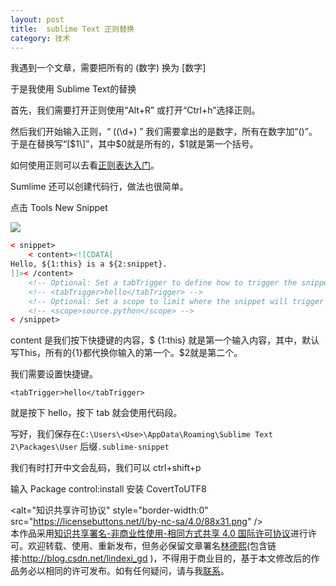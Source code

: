 ```yaml
---
layout: post
title:  sublime Text 正则替换 
category: 技术 
---
```


<!--more-->

<div id="toc"></div>

我遇到一个文章，需要把所有的 (数字)  换为 [数字]

于是我使用 Sublime Text的替换

首先，我们需要打开正则使用“Alt+R” 或打开“Ctrl+h”选择正则。

然后我们开始输入正则，“ \((\d+\) ” 我们需要拿出的是数字，所有在数字加“()”。于是在替换写“\[$1\]”，其中$0就是所有的，$1就是第一个括号。

如何使用正则可以去看[正则表达入门](http://lindexi.oschina.io/lindexi/post/正则表达式30分钟入门教程/)。

Sumlime 还可以创建代码行，做法也很简单。

点击 Tools   New Snippet 


![](http://7xqpl8.com1.z0.glb.clouddn.com/d021ae55-501f-4838-a9a0-f09ee95a83b82016121992723.jpg)


```xml
< snippet>
	< content><![CDATA[
Hello, ${1:this} is a ${2:snippet}.
]]>< /content>
	<!-- Optional: Set a tabTrigger to define how to trigger the snippet -->
	<!-- <tabTrigger>hello</tabTrigger> -->
	<!-- Optional: Set a scope to limit where the snippet will trigger -->
	<!-- <scope>source.python</scope> -->
< /snippet>

```

content 是我们按下快捷键的内容，\$ {1:this} 就是第一个输入内容，其中，默认写This，所有的{1}都代换你输入的第一个。\$2就是第二个。

我们需要设置快捷键。

`<tabTrigger>hello</tabTrigger>`

就是按下 hello，按下 tab 就会使用代码段。

写好，我们保存在`C:\Users\<Use>\AppData\Roaming\Sublime Text 2\Packages\User` 后缀`.sublime-snippet`


我们有时打开中文会乱码，我们可以 ctrl+shift+p

输入 Package  control:install 安装 CovertToUTF8


<alt="知识共享许可协议" style="border-width:0" src="https://licensebuttons.net/l/by-nc-sa/4.0/88x31.png" /></a><br />本作品采用<a rel="license" href="http://creativecommons.org/licenses/by-nc-sa/4.0/">知识共享署名-非商业性使用-相同方式共享 4.0 国际许可协议</a>进行许可。欢迎转载、使用、重新发布，但务必保留文章署名[林德熙](http://blog.csdn.net/lindexi_gd)(包含链接:http://blog.csdn.net/lindexi_gd )，不得用于商业目的，基于本文修改后的作品务必以相同的许可发布。如有任何疑问，请与我[联系](mailto:lindexi_gd@163.com)。 
